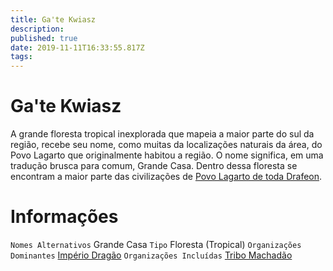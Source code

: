 ```yaml
---
title: Ga'te Kwiasz
description: 
published: true
date: 2019-11-11T16:33:55.817Z
tags: 
---
```


<!-- SUBTITLE: Visão geral sobre Ga'te Kwiasz -->

# Ga'te Kwiasz
A grande floresta tropical inexplorada que mapeia a maior parte do sul da região, recebe seu nome, como muitas da localizações naturais da área, do Povo Lagarto que originalmente habitou a região. O nome significa, em uma tradução brusca para comum, Grande Casa. Dentro dessa floresta se encontram a maior parte das civilizações de [Povo Lagarto de toda Drafeon](/lugares/plano-material/drafeon/sudeste-de-drafeon/etnias-do-sudeste-de-drafeon/povo-lagarto-do-sudeste-de-drafeon#povo-lagarto-do-sudeste-de-drafeon).

# Informações
`Nomes Alternativos` Grande Casa 
`Tipo` Floresta (Tropical)
`Organizações Dominantes` [Império Dragão](/faccoes/nacoes/imperio-dragao#imperio-dragao)
`Organizações Incluídas` [Tribo Machadão](/faccoes/faccoes-independentes/tribo-machadao#tribo-machadao)
